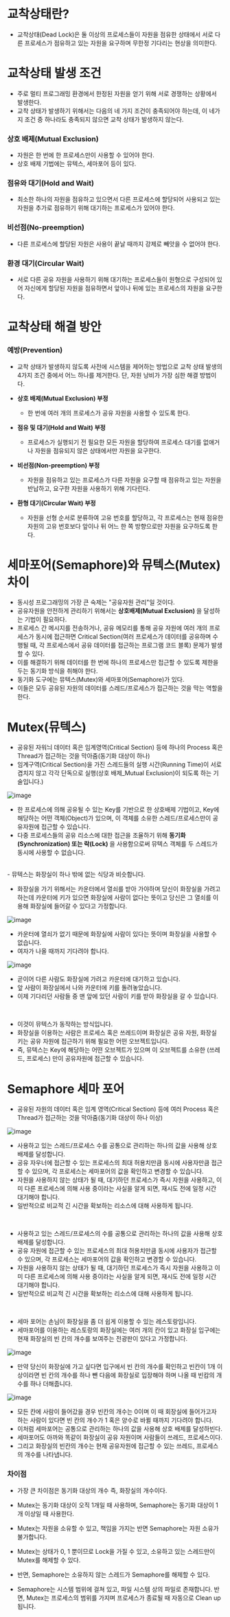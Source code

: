 <h1> 교착상태란? </h1>

- 교착상태(Dead Lock)은 둘 이상의 프로세스들이 자원을 점유한 상태에서 서로 다른 프로세스가 점유하고 있는 자원을 요구하며 무한정 기다리는 현상을 의미한다.

<h1> 교착상태 발생 조건 </h1>

- 주로 멀티 프로그래밍 환경에서 한정된 자원을 얻기 위해 서로 경쟁하는 상황에서 발생한다.
- 교착 상태가 발생하기 위해서는 다음의 네 가지 조건이 충족되어야 하는데, 이 네가지 조건 중 하나라도 충족되지 않으면 교착 상태가 발생하지 않는다.

<h3> 상호 배제(Mutual Exclusion) </h3>

- 자원은 한 번에 한 프로세스만이 사용할 수 있어야 한다.
- 상호 배제 기법에는 뮤텍스, 세마포어 등이 있다.

<h3> 점유와 대기(Hold and Wait) </h3>

- 최소한 하나의 자원을 점유하고 있으면서 다른 프로세스에 할당되어 사용되고 있는 자원을 추가로 점유하기 위해 대기하는 프로세스가 있어야 한다.

<h3> 비선점(No-preemption) </h3>

- 다른 프로세스에 할당된 자원은 사용이 끝날 때까지 강제로 빼앗을 수 없어야 한다.

<h3> 환경 대기(Circular Wait) </h3>

- 서로 다른 공유 자원을 사용하기 위해 대기하는 프로세스들이 원형으로 구성되어 있어 자신에게 할당된 자원을 점유하면서 앞이나 뒤에 있는 프로세스의 자원을 요구한다.

<h1> 교착상태 해결 방안 </h1>

<h3> 예방(Prevention) </h3>

- 교착 상태가 발생하지 않도록 사전에 시스템을 제어하는 방법으로 교착 상태 발생의 4가지 조건 중에서 어느 하나를 제거한다. 단, 자원 낭비가 가장 심한 해결 방법이다.

-  <b> 상호 배제(Mutual Exclusion) 부정 </b>
    - 한 번에 여러 개의 프로세스가 공유 자원을 사용할 수 있도록 한다.

- <b> 점유 및 대기(Hold and Wait) 부정 </b>
    - 프로세스가 실행되기 전 필요한 모든 자원을 할당하여 프로세스 대기를 없애거나 자원을 점유되지 않은 상태에서만 자원을 요구한다.

- <b> 비선점(Non-preemption) 부정 </b>
    - 자원을 점유하고 있는 프로세스가 다른 자원을 요구할 때 점유하고 있는 자원을 반납하고, 요구한 자원을 사용하기 위해 기다린다.

- <b> 환형 대기(Circular Wait) 부정 </b>
    - 자원을 선형 순서로 분류하여 고유 번호를 할당하고, 각 프로세스는 현재 점유한 자원의 고유 번호보다 앞이나 뒤 어느 한 쪽 방향으로만 자원을 요구하도록 한다.

<h1> 세마포어(Semaphore)와 뮤텍스(Mutex) 차이 </h1>

- 동시성 프로그래밍의 가장 큰 숙제는 "공유자원 관리"일 것이다.
- 공유자원을 안전하게 관리하기 위해서는 <b> 상호배제(Mutual Exclusion) </b>을 달성하는 기법이 필요하다.
- 프로세스 간 메시지를 전송하거나, 공유 메모리를 통해 공유 자원에 여러 개의 프로세스가 동시에 접근하면 Critical Section(여러 프로세스가 데이터를 공유하며 수행될 때, 각 프로세스에서 공유 데이터를 접근하는 프로그램 코드 블록) 문제가 발생할 수 있다.
- 이를 해결하기 위해 데이터를 한 번에 하나의 프로세스만 접근할 수 있도록 제한을 두는 동기화 방식을 취해야 한다.
- 동기화 도구에는 뮤텍스(Mutex)와 세마포어(Semaphore)가 있다.
- 이들은 모두 공유된 자원의 데이터를 스레드/프로세스가 접근하는 것을 막는 역할을 한다.

<h1> Mutex(뮤텍스) </h1>

- 공유된 자워늬 데이터 혹은 임계영역(Critical Section) 등에 하나의 Process 혹은 Thread가 접근하는 것을 막아줌(동기화 대상이 하나)
- 임계구역(Critical Section)을 가진 스레드들의 실행 시간(Running Time)이 서로 겹치지 않고 각각 단독으로 실행(상호 배제_Mutual Exclusion)이 되도록 하는 기술입니다.)

![image](https://github.com/youbeen2798/CS-study_for_interview/assets/62228401/972ade03-51a0-4576-aa7c-5852738f4e83)

- 한 프로세스에 의해 공유될 수 있는 Key를 기반으로 한 상호배제 기법이고, Key에 해당하는 어떤 객체(Object)가 있으며, 이 객체를 소유한 스레드/프로세스만이 공유자원에 접근할 수 있습니다.
- 다중 프로세스들의 공유 리소스에 대한 접근을 조율하기 위해 <b> 동기화(Synchronization) 또는 락(Lock) </b> 을 사용함으로써 뮤텍스 객체를 두 스레드가 동시에 사용할 수 없습니다.


<br/>
- 뮤텍스는 화장실이 하나 밖에 없는 식당과 비슷합니다.

- 화장실을 가기 위해서는 카운터에서 열쇠를 받아 가야하며 당신이 화장실을 가려고 하는데 카운터에 키가 있으면 화장실에 사람이 없다는 뜻이고 당신은 그 열쇠를 이용해 화장실에 들어갈 수 있다고 가정합니다.

![image](https://github.com/youbeen2798/CS-study_for_interview/assets/62228401/623efac7-658c-4df5-a720-20c041bee31a)

- 카운터에 열쇠가 없기 때문에 화장실에 사람이 있다는 뜻이며 화장실을 사용할 수 없습니다.
- 여자가 나올 때까지 기다려야 합니다.

![image](https://github.com/youbeen2798/CS-study_for_interview/assets/62228401/21b587be-7470-458a-9af4-cd55c50b17dc)

- 곧이어 다른 사람도 화장실에 가려고 카운터에 대기하고 있습니다.
- 앞 사람이 화장실에서 나와 카운터에 키를 돌려놓았습니다.
- 이제 기다리던 사람들 중 맨 앞에 있던 사람이 키를 받아 화장실을 갈 수 있습니다.
 
<br />

- 이것이 뮤텍스가 동작하는 방식입니다.
- 화장실을 이용하는 사람은 프로세스 혹은 쓰레드이며 화장실은 공유 자원, 화장실 키는 공유 자원에 접근하기 위해 필요한 어떤 오브젝트입니다. 
- 즉, 뮤텍스는 Key에 해당하는 어떤 오브젝트가 있으며 이 오브젝트를 소유한 (쓰레드, 프로세스) 만이 공유자원에 접근할 수 있습니다.

<h1> Semaphore 세마 포어 </h1>

- 공유된 자원의 데이터 혹은 임계 영역(Critical Section) 등에 여러 Process 혹은 Thread가 접근하는 것을 막아줌(동기화 대상이 하나 이상)

![image](https://github.com/youbeen2798/CS-study_for_interview/assets/62228401/b879670b-8464-467f-b819-62ddcb5f4956)

- 사용하고 있는 스레드/프로세스 수를 공통으로 관리하는 하나의 값을 사용해 상호 배제를 달성합니다.
- 공유 자우너에 접근할 수 있는 프로세스의 최대 허용치만큼 동시에 사용자만큼 접근할 수 있으며, 각 프로세스는 세마포어의 값을 확인하고 변경할 수 있습니다.
- 자원을 사용하지 않는 상태가 될 때, 대기하던 프로세스가 즉시 자원을 사용하고, 이미 다른 프로세스에 의해 사용 중이라는 사실을 알게 되면, 재시도 전에 일정 시간 대기해야 합니다.
- 일반적으로 비교적 긴 시간을 확보하는 리소스에 대해 사용하게 됩니다. 

<br />

- 사용하고 있는 스레드/프로세스의 수를 공통으로 관리하는 하나의 값을 사용해 상호배제를 달성합니다.
- 공유 자원에 접근할 수 있는 프로세스의 최대 허용치만큼 동시에 사용자가 접근할 수 있으며, 각 프로세스는 세마포어의 값을 확인하고 변경할 수 있습니다.
- 자원을 사용하지 않는 상태가 될 때, 대기하던 프로세스가 즉시 자원을 사용하고 이미 다른 프로세스에 의해 사용 중이라는 사실을 알게 되면, 재시도 전에 일정 시간 대기해야 합니다.
- 일반적으로 비교적 긴 시간을 확보하는 리소스에 대해 사용하게 됩니다.

<br />

- 세마 포어는 손님이 화장실을 좀 더 쉽게 이용할 수 있는 레스토랑입니다.
- 세마포어를 이용하는 레스토랑의 화장실에는 여러 개의 칸이 있고 화장실 입구에는 현재 화장실의 빈 칸의 개수를 보여주는 전광판이 있다고 가정합니다.

![image](https://github.com/youbeen2798/CS-study_for_interview/assets/62228401/2c863193-7d8e-44c0-a9ee-6d3cef58c8bb)

- 만약 당신이 화장실에 가고 싶다면 입구에서 빈 칸의 개수를 확인하고 빈칸이 1개 이상이라면 빈 칸의 개수를 하나 뺀 다음에 화장실로 입장해야 하며 나올 때 빈캄의 개수를 하나 더해줍니다.

![image](https://github.com/youbeen2798/CS-study_for_interview/assets/62228401/92cba10d-136a-4cd0-a833-8730a6d7864a)

- 모든 칸에 사람이 들어갔을 경우 빈칸의 개수는 0이며 이 때 회장실에 들어가고자 하는 사람이 있다면 빈 칸의 개수가 1 혹은 양수로 바뀔 때까지 기다려야 합니다.
- 이처럼 세마포어는 공통으로 관리하는 하나의 값을 사용해 상호 배제를 달성하빈다. 
- 세마포어도 아까와 똑같이 화장실이 공유 자원이며 사람들이 쓰레드, 프로세스이다.
- 그리고 화장실의 빈칸의 개수는 현재 공유자원에 접근할 수 있는 쓰레드, 프로세스의 개수를 나타냅니다.

<h3> 차이점 </h3>

- 가장 큰 차이점은 동기화 대상의 개수 즉, 화장실의 개수이다.

- Mutex는 동기화 대상이 오직 1개일 때 사용하며, Semaphore는 동기화 대상이 1개 이상일 때 사용한다.
- Mutex는 자원을 소유할 수 있고, 책임을 가지는 반면 Semaphore는 자원 소유가 불가합니다.
- Mutex는 상태가 0, 1 뿐이므로 Lock을 가질 수 있고, 소유하고 있는 스레드만이 Mutex를 해제할 수 있다.
- 반면, Semaphore는 소유하지 않는 스레드가 Semaphore를 해제할 수 있다.
- Semaphore는 시스템 범위에 걸쳐 있고, 파일 시스템 상의 파일로 존재합니다. 반면, Mutex는 프로세스의 범위를 가지며 프로세스가 종료될 때 자동으로 Clean up됩니다.
